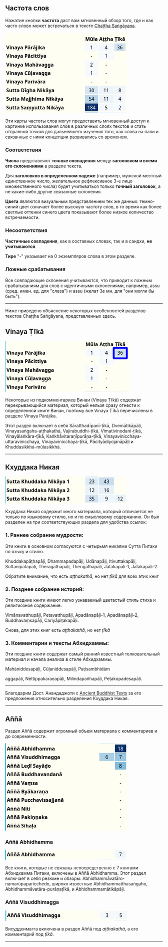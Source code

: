 ## Частота слов

Нажатие кнопки **частота** даст вам мгновенный обзор того, где и как часто слово может встречаться в тексте [Chaṭṭha Saṅgāyana](https://www.tipitaka.org/).

![image](../pics/frequency/frequency-overview.png)

Эти карты частоты слов могут предоставить мгновенный доступ к картинке использования слов в различных слоях текстов и стать отправной точкой для дальнейшего изучения того, как слова на пали и связанные с ними концепции развивались со временем.

### Соответствия

**Числа** представляют **точные совпадения** между **заголовком и всеми его склонениями** в разделе текста.

Для **заголовков в определенном падеже** (например, мужской местный единственное число, желательное рефлексивное 3-е лицо множественного числа) будет учитываться только **точный заголовок**, а не какие-либо другие связанные склонения.

**Цвета** являются визуальным представлением тех же данных: темно-синий цвет означает более высокую частоту слов, в то время как более светлые оттенки синего цвета показывают более низкое количество встречаемости.

### Несоответствия

**Частичные совпадения**, как в составных словах, так и в сандхи, **не учитываются**.

**Тире** "-" указывает на 0 экземпляров слова в этом разделе.

### Ложные срабатывания

Все совпадающие склонения учитываются, что приводит к ложным срабатываниям для слов с идентичными склонениями, например, assu (сред. имен. ед. для "слеза") и assu (желат 3е мн. для "они могли бы быть").

---

Ниже приведено объяснение некоторых особенностей разделов текстов Chaṭṭha Saṅgāyana, представленных здесь.

## Vinaya Ṭīkā

![image](../pics/frequency/vinaya-ṭīkā.png)

Некоторые из подкомментариев Винаи (Vinaya Ṭīkā) содержат перекрывающийся материал, который нельзя сразу отнести к определенной книге Винаи, поэтому все Vinaya Ṭīkā перечислены в разделе Vinaya Pārājika.

Этот раздел включает в себя Sāratthadīpanī-ṭīkā, Dvemātikāpāḷi, Vinayasaṅgaha-aṭṭhakathā, Vajirabuddhi-ṭīkā, Vimativinodanī-ṭīkā, Vinayālaṅkāra-ṭīkā, Kaṅkhāvitaraṇīpurāṇa-ṭīkā, Vinayavinicchaya-uttaravinicchaya, Vinayavinicchaya-ṭīkā, Pācityādiyojanāpāḷi и Khuddasikkhā-mūlasikkhā.

---

## Кхуддака Никая

![image](../pics/frequency/khuddaka.png)

Кхуддака Никая содержит много материала, который отличается не только по языковому стилю, но и по смысловому содержанию. Он был разделен на три соответствующих раздела для удобства ссылок:

### 1. Раннее собрание мудрости:

Эти книги в основном согласуются с четырьмя никаями Сутта Питаки по языку и стилю.

Khuddakapāṭhapāḷi, Dhammapadapāḷi, Udānapāḷi, Itivuttakapāḷi, Suttanipātapāḷi, Theragāthāpāḷi, Therīgāthāpāḷi, Jātakapāḷi-1, Jātakapāḷi-2.

Обратите внимание, что есть *aṭṭhakathā*, но нет *ṭīkā* для всех этих книг

### 2. Позднее собрание историй:

Эти поздние книги имеют легко узнаваемый цветастый стиль стиха и религиозное содержание.

Vimānavatthupāḷi, Petavatthupāḷi, Apadānapāḷi-1, Apadānapāḷi-2, Buddhavaṃsapāḷi, Cariyāpiṭakapāḷi.

Снова, для этих книг есть *aṭṭhakathā*, но нет *ṭīkā*

### 3. Комментарии и тексты Абхидхаммы:

Эти поздние книги содержат самый ранний известный толковательный материал и начала анализа в стиле Абхидхаммы.

Mahāniddesapāḷi, Cūḷaniddesapāḷi, Paṭisambhidām

aggapāḷi, Nettippakaraṇapāḷi, Milindapañhapāḷi, Peṭakopadesapāḷi.

---

Благодарим Дост. Анандаджоти с [Ancient Buddhist Texts](https://www.ancient-buddhist-texts.net/) за его предложения относительно разделения Кхуддака Никая.

---

## Aññā

Раздел Aññā содержит огромный объем материала с комментариев и до современности.

![image](../pics/frequency/aññā.png)

### Aññā Abhidhamma

![image](../pics/frequency/a%C3%B1%C3%B1%C4%81-abhidhamma.png)

Все книги, которые не связаны непосредственно с 7 книгами Абхидхамма Питаки, включены в Aññā Abhidhamma. Этот раздел включает в себя резюме и обзоры:  Abhidhammāvatāro-nāmarūpaparicchedo, широко известные Abhidhammatthasaṅgaho, Abhidhammāvatāra-purāṇaṭīkā, и Abhidhammamātikāpāḷi.

### Aññā Visuddhimagga

![image](../pics/frequency/aññā-visuddhimagga.png)

Висуддхимагга включена в раздел Aññā под *aṭṭhakathā*, а его комментарий под *ṭīkā*.

---